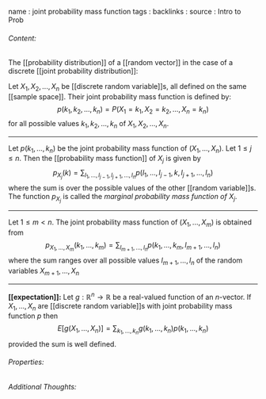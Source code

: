 name : joint probability mass function
tags : 
backlinks : 
source : Intro to Prob

###### Content:
The [[probability distribution]] of a [[random vector]] in the case of a discrete [[joint probability distribution]]:

 Let $X_1,X_2,...,X_n$ be [[discrete random variable]]s, all defined on the same [[sample space]]. Their joint probability mass function is defined by:
$$p(k_1,k_2,...,k_n) = P(X_1 = k_1, X_2=k_2,...,X_n=k_n)$$
for all possible values $k_1,k_2,...,k_n$ of $X_1,X_2,...,X_n$.

---
Let $p(k_1,...,k_n)$ be the joint probability mass function of $(X_1,...,X_n)$. Let $1\leq j \leq n$. Then the [[probability mass function]] of $X_j$ is given by $$p_{X_j}(k) = \sum_{l_1,...,l_{j-1}, l_{j+1},...,l_n} p(l_1,...,l_{j-1},k,l_{j+1},...,l_n)$$
where the sum is over the possible values of the other [[random variable]]s. The function $p_{X_j}$ is called the *marginal probability mass function of $X_j$*.

---
Let $1 \leq m < n$. The joint probability mass function of $(X_1,...,X_m)$ is obtained from $$p_{X_1,...,X_m}(k_1,...,k_m) = \sum_{l_{m+1},...,l_n}p(k_1,...,k_m,l_{m+1},...,l_n)$$
where the sum ranges over all possible values $l_{m+1},...,l_n$ of the random variables $X_{m+1},...,X_n$

---
**[[expectation]]:**
Let $g:\mathbb{R}^n \rightarrow \mathbb{R}$ be a real-valued function of an $n$-vector. If $X_1,...,X_n$ are [[discrete random variable]]s with joint probability mass function $p$ then $$E[g(X_1,...,X_n)]=\sum_{k_1,...,k_n}g(k_1,...,k_n)p(k_1,...,k_n)$$
provided the sum is well defined.

###### Properties:


###### Additional Thoughts:
